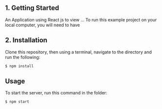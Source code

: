 ## 1. Getting Started
An Application using React js to view ...
To run this example project on your local computer, you will need to have

## 2. Installation

Clone this repository, then using a terminal, navigate to the directory and run the following:

```bash
$ npm install
```

## Usage

To start the server, run this command in the folder:

```bash
$ npm start
```
